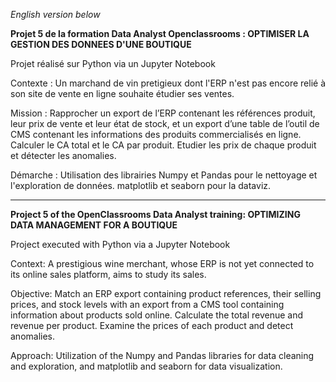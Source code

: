 *English version below*

**Projet 5 de la formation Data Analyst Openclassrooms : OPTIMISER LA GESTION DES DONNEES D'UNE BOUTIQUE**

Projet réalisé sur Python via un Jupyter Notebook

Contexte : Un marchand de vin pretigieux dont l'ERP n'est pas encore relié à son site de vente en ligne souhaite étudier ses ventes.

Mission : Rapprocher un export de l’ERP contenant les références produit, leur prix de vente et leur état de stock, et un export d’une table de l’outil de CMS contenant les informations des produits commercialisés en ligne. Calculer le CA total et le CA par produit. Etudier les prix de chaque produit et détecter les anomalies.

Démarche : Utilisation des librairies Numpy et Pandas pour le nettoyage et l'exploration de données. matplotlib et seaborn pour la dataviz.


-------------------------------------------------------------------------------------------------------------------


**Project 5 of the OpenClassrooms Data Analyst training: OPTIMIZING DATA MANAGEMENT FOR A BOUTIQUE**

Project executed with Python via a Jupyter Notebook

Context: A prestigious wine merchant, whose ERP is not yet connected to its online sales platform, aims to study its sales.

Objective: Match an ERP export containing product references, their selling prices, and stock levels with an export from a CMS tool containing information about products sold online. Calculate the total revenue and revenue per product. Examine the prices of each product and detect anomalies.

Approach: Utilization of the Numpy and Pandas libraries for data cleaning and exploration, and matplotlib and seaborn for data visualization.
